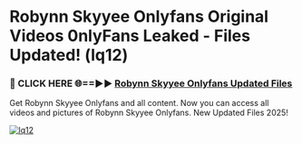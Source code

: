 # Robynn Skyyee Onlyfans Original Videos 0nlyFans Leaked - Files Updated! (lq12)

<h3>🔴 CLICK HERE 🌐==►► <a href="https://tinyurl.com/x26r9saj" rel="nofollow">Robynn Skyyee Onlyfans Updated Files</a></h3>

Get Robynn Skyyee Onlyfans and all content. Now you can access all videos and pictures of Robynn Skyyee Onlyfans. New Updated Files 2025!

[![lq12](https://i.imgur.com/LkgZPqh.gif)](https://tinyurl.com/x26r9saj)
